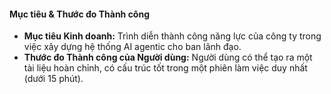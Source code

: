 #### **Mục tiêu & Thước đo Thành công**

* **Mục tiêu Kinh doanh:** Trình diễn thành công năng lực của công ty trong việc xây dựng hệ thống AI agentic cho ban lãnh đạo.
* **Thước đo Thành công của Người dùng:** Người dùng có thể tạo ra một tài liệu hoàn chỉnh, có cấu trúc tốt trong một phiên làm việc duy nhất (dưới 15 phút).
